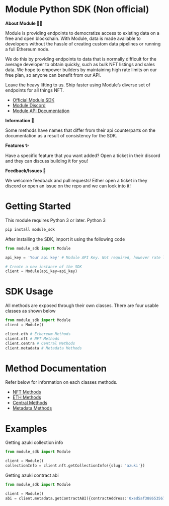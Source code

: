 # Module Python SDK (Non official)

**About Module 📖✨**

Module is providing endpoints to democratize access to existing data on a free and open blockchain. With Module, data is made available to developers without the hassle of creating custom data pipelines or running a full Ethereum node.

We do this by providing endpoints to data that is normally difficult for the average developer to obtain quickly, such as bulk NFT listings and sales data. We hope to empower builders by maintaining high rate limits on our free plan, so anyone can benefit from our API.

Leave the heavy lifting to us. Ship faster using Module’s diverse set of endpoints for all things NFT.

 - [Official Module SDK](https://github.com/modulenft/module-sdk)
 - [Module Discord](https://discord.com/invite/module)
 - [Module API Documentation](https://module.readme.io/reference/about)

**Information 📖**

Some methods have names that differ from their api counterparts on the documentation as a result of consistency for the SDK.

**Features ✨**

Have a specific feature that you want added? Open a ticket in their discord and they can discuss building it for you!

**Feedback/Issues 🤝**

We welcome feedback and pull requests! Either open a ticket in they discord or open an issue on the repo and we can look into it!


# Getting Started
This module requires Python 3 or later. Python 3
```zsh
pip install module_sdk
```

After installing the SDK, import it using the following code
```python
from module_sdk import Module

api_key = 'Your api key' # Module API Key. Not required, however rate limits will apply.

# Create a new instance of the SDK
client = Module(api_key=api_key)
```

# SDK Usage

All methods are exposed through their own classes. 
There are four usable classes as shown below
```python
from module_sdk import Module
client = Module()

client.eth # Ethereum Methods
client.nft # NFT Methods
client.centra # Central Methods
client.metadata # Metadata Methods
```

# Method Documentation
Refer below for information on each classes methods.

- [NFT Methods](./docs/nft.md)
- [ETH Methods](./docs/eth.md)
- [Central Methods](./docs/central.md)
- [Metadata Methods](./docs/metadata.md)


# Examples
Getting azuki collection info
```python
from module_sdk import Module

client = Module()
collectionInfo = client.nft.getCollectionInfo({slug: 'azuki'})
```
Getting azuki contract abi
```python
from module_sdk import Module

client = Module()
abi = client.metadata.getContractABI({contractAddress:'0xed5af388653567af2f388e6224dc7c4b3241c544'})
```